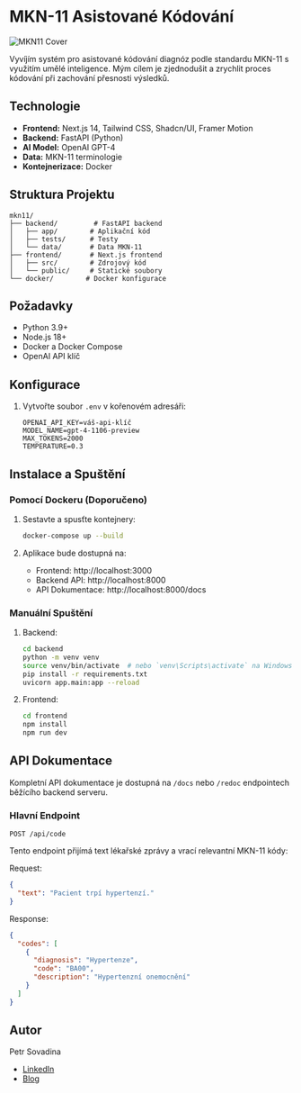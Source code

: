 # MKN-11 Asistované Kódování

![MKN11 Cover](https://utfs.io/f/NyKlEsePJFL1Zxkg6CHqH52V3xpRUZkbs9AW0PMgyzmDavhY)

Vyvíjím systém pro asistované kódování diagnóz podle standardu MKN-11 s využitím umělé inteligence. Mým cílem je zjednodušit a zrychlit proces kódování při zachování přesnosti výsledků.

## Technologie

- **Frontend:** Next.js 14, Tailwind CSS, Shadcn/UI, Framer Motion
- **Backend:** FastAPI (Python)
- **AI Model:** OpenAI GPT-4
- **Data:** MKN-11 terminologie
- **Kontejnerizace:** Docker

## Struktura Projektu

```
mkn11/
├── backend/         # FastAPI backend
│   ├── app/        # Aplikační kód
│   ├── tests/      # Testy
│   └── data/       # Data MKN-11
├── frontend/       # Next.js frontend
│   ├── src/        # Zdrojový kód
│   └── public/     # Statické soubory
└── docker/        # Docker konfigurace
```

## Požadavky

- Python 3.9+
- Node.js 18+
- Docker a Docker Compose
- OpenAI API klíč

## Konfigurace

1. Vytvořte soubor `.env` v kořenovém adresáři:
   ```env
   OPENAI_API_KEY=váš-api-klíč
   MODEL_NAME=gpt-4-1106-preview
   MAX_TOKENS=2000
   TEMPERATURE=0.3
   ```

## Instalace a Spuštění

### Pomocí Dockeru (Doporučeno)

1. Sestavte a spusťte kontejnery:
   ```bash
   docker-compose up --build
   ```

2. Aplikace bude dostupná na:
   - Frontend: http://localhost:3000
   - Backend API: http://localhost:8000
   - API Dokumentace: http://localhost:8000/docs

### Manuální Spuštění

1. Backend:
   ```bash
   cd backend
   python -m venv venv
   source venv/bin/activate  # nebo `venv\Scripts\activate` na Windows
   pip install -r requirements.txt
   uvicorn app.main:app --reload
   ```

2. Frontend:
   ```bash
   cd frontend
   npm install
   npm run dev
   ```

## API Dokumentace

Kompletní API dokumentace je dostupná na `/docs` nebo `/redoc` endpointech běžícího backend serveru.

### Hlavní Endpoint

`POST /api/code`

Tento endpoint přijímá text lékařské zprávy a vrací relevantní MKN-11 kódy:

Request:
```json
{
  "text": "Pacient trpí hypertenzí."
}
```

Response:
```json
{
  "codes": [
    {
      "diagnosis": "Hypertenze",
      "code": "BA00",
      "description": "Hypertenzní onemocnění"
    }
  ]
}
```

## Autor

Petr Sovadina
- [LinkedIn](https://www.linkedin.com/in/petrsovadina)
- [Blog](https://portfolio-sovadina.vercel.app/blog)
